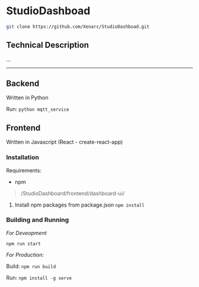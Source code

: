 # StudioDashboad

```bash
git clone https://github.com/Xenarc/StudioDashboad.git
```

## Technical Description

...

---

## Backend

Written in Python

Run: `python mqtt_service`

## Frontend

Written in Javascript (React - create-react-app)

### Installation

Requirements:
- npm

> /StudioDashboard/frontend/dashboard-ui/

1. Install npm packages from package.json `npm install`

### Building and Running

*For Deveopment*

`npm run start`


*For Production:*

Build: `npm run build`

Run: `npm install -g serve`
